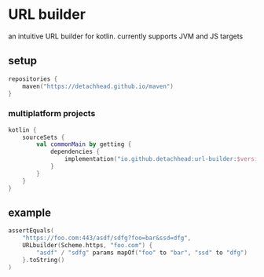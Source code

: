 # URL builder
an intuitive URL builder for kotlin. currently supports JVM and JS targets

## setup

```kotlin
repositories {
    maven("https://detachhead.github.io/maven")
}
```

### multiplatform projects

```kotlin
kotlin {
    sourceSets {
        val commonMain by getting {
            dependencies {
                implementation("io.github.detachhead:url-builder:$version")
            }
        }
    }
}
```

## example
```kotlin
assertEquals(
    "https://foo.com:443/asdf/sdfg?foo=bar&ssd=dfg",
    URLbuilder(Scheme.https, "foo.com") {
        "asdf" / "sdfg" params mapOf("foo" to "bar", "ssd" to "dfg")
    }.toString()
)
```
